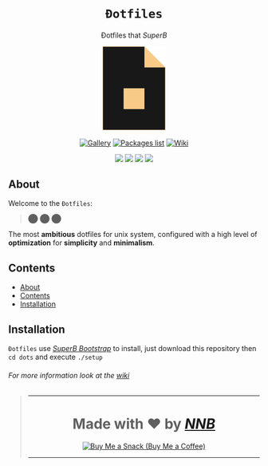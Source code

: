 <h1 align="center"><code>Đotfiles</code></h1>
<p align="center">Đotfiles that <i>SuperB</i></p>
<p align="center"><img width="25%" src="extra/logo.png"></p>
<p align="center"><a href="https://github.com/NNBnh/dots/wiki/gallery"><img src="https://img.shields.io/badge/gallery%20-%23F7CA88.svg?style=for-the-badge" alt="Gallery"></a> <a href="packageslist"><img src="https://img.shields.io/badge/packages_list%20-%23F7CA88.svg?style=for-the-badge" alt="Packages list"></a> <a href="https://github.com/NNBnh/dots/wiki"><img src="https://img.shields.io/badge/wiki%20-%23F7CA88.svg?style=for-the-badge" alt="Wiki"></a></p>
<p align="center"><img src="https://img.shields.io/github/watchers/NNBnh/dots?labelColor=585858&color=F7CA88&style=flat-square"> <img src="https://img.shields.io/github/stars/NNBnh/dots?labelColor=585858&color=F7CA88&style=flat-square"> <img src="https://img.shields.io/github/forks/NNBnh/dots?labelColor=585858&color=F7CA88&style=flat-square"> <img src="https://img.shields.io/github/issues/NNBnh/dots?labelColor=585858&color=F7CA88&style=flat-square"></p>

## About
Welcome to the `Đotfiles`:

> ⬤ ⬤ ⬤

The most **ambitious** dotfiles for unix system, configured with a high level of **optimization** for **simplicity** and **minimalism**.

## Contents
- [About](#about)
- [Contents](#contents)
- [Installation](#installation)

## Installation

`Đotfiles` use [*SuperB Bootstrap*](https://github.com/NNBnh/superb-bootstrap) to install, just download this repository then `cd dots` and execute `./setup`

###### For more information look at the [wiki](https://github.com/NNBnh/dots/wiki)

> ---
>
> <h1 align="center">Made with ❤️ by <a href="https://github.com/NNBnh"><i>NNB</i></a></h1>
>
> <p align="center"><a href="https://www.buymeacoffee.com/nnbnh"><img src="https://img.shields.io/badge/buy_me_a_coffee%20-%23F7CA88.svg?logo=buy-me-a-coffee&logoColor=333333&style=for-the-badge" alt="Buy Me a Snack (Buy Me a Coffee)"></p>
>
> ---
